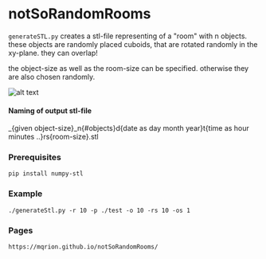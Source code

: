 # notSoRandomRooms

`generateSTL.py` creates a stl-file representing of a "room" with n objects. these objects are randomly placed cuboids, that are rotated randomly in the xy-plane. they can overlap! 

the object-size as well as the room-size can be specified. otherwise they are also chosen randomly.

![alt text](https://github.com/greeeentea/randomCubes/blob/main/img/randomroom.png?raw=true)

#### Naming of output stl-file

_{given object-size}_n{#objects}d{date as day month year}t{time as hour minutes ..}rs{room-size}.stl

### Prerequisites

    pip install numpy-stl
    
### Example

    ./generateStl.py -r 10 -p ./test -o 10 -rs 10 -os 1
    
### Pages

    https://mqrion.github.io/notSoRandomRooms/
    
    


